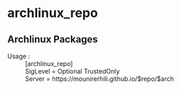 # archlinux_repo
## Archlinux Packages
<dl>
  <dt>Usage :</dt>
	<dd>[archlinux_repo]</br>SigLevel = Optional TrustedOnly</br>Server = https://mounirerhili.github.io/$repo/$arch</dd>
</dl>
